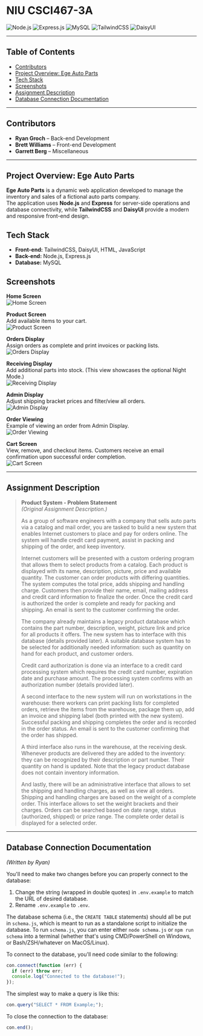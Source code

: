 # NIU CSCI467-3A

![Node.js](https://img.shields.io/badge/Node.js-339933?style=for-the-badge&logo=nodedotjs&logoColor=white)
![Express.js](https://img.shields.io/badge/Express.js-000000?style=for-the-badge&logo=express&logoColor=white)
![MySQL](https://img.shields.io/badge/MySQL-4479A1?style=for-the-badge&logo=mysql&logoColor=white)
![TailwindCSS](https://img.shields.io/badge/TailwindCSS-38B2AC?style=for-the-badge&logo=tailwind-css&logoColor=white)
![DaisyUI](https://img.shields.io/badge/DaisyUI-4F46E5?style=for-the-badge&logo=daisyui&logoColor=white)

---

## Table of Contents
- [Contributors](#contributors)
- [Project Overview: Ege Auto Parts](#project-overview-ege-auto-parts)
- [Tech Stack](#tech-stack)
- [Screenshots](#screenshots)
- [Assignment Description](#assignment-description)
- [Database Connection Documentation](#database-connection-documentation)

---

## Contributors
- **Ryan Groch** – Back-end Development  
- **Brett Williams** – Front-end Development  
- **Garrett Berg** – Miscellaneous

---

## Project Overview: Ege Auto Parts

**Ege Auto Parts** is a dynamic web application developed to manage the inventory and sales of a fictional auto parts company.  
The application uses **Node.js** and **Express** for server-side operations and database connectivity, while **TailwindCSS** and **DaisyUI** provide a modern and responsive front-end design.

## Tech Stack
- **Front-end:** TailwindCSS, DaisyUI, HTML, JavaScript
- **Back-end:** Node.js, Express.js
- **Database:** MySQL

## Screenshots

**Home Screen**  
![Home Screen](https://i.imgur.com/Uyg69tX.png)

**Product Screen**  
Add available items to your cart.  
![Product Screen](https://i.imgur.com/WqOmRRO.png)

**Orders Display**  
Assign orders as complete and print invoices or packing lists.  
![Orders Display](https://i.imgur.com/YvzkNju.png)

**Receiving Display**  
Add additional parts into stock. (This view showcases the optional Night Mode.)  
![Receiving Display](https://i.imgur.com/I0AeP6t.png)

**Admin Display**  
Adjust shipping bracket prices and filter/view all orders.  
![Admin Display](https://i.imgur.com/h39dC2G.png)

**Order Viewing**  
Example of viewing an order from Admin Display.  
![Order Viewing](https://i.imgur.com/iXwVTLa.png)

**Cart Screen**  
View, remove, and checkout items. Customers receive an email confirmation upon successful order completion.  
![Cart Screen](https://i.imgur.com/vCPPsbD.png)

---

## Assignment Description

> **Product System - Problem Statement**  
> *(Original Assignment Description.)*
> 
> As a group of software engineers with a company that sells auto parts via a catalog and mail order, you are tasked to build a new system that enables Internet customers to place and pay for orders online. The system will handle credit card payment, assist in packing and shipping of the order, and keep inventory.
> 
> Internet customers will be presented with a custom ordering program that allows them to select products from a catalog. Each product is displayed with its name, description, picture, price and available quantity. The customer can order products with differing quantities. The system computes the total price, adds shipping and handling charge. Customers then provide their name, email, mailing address and credit card information to finalize the order. Once the credit card is authorized the order is complete and ready for packing and shipping. An email is sent to the customer confirming the order.
> 
> The company already maintains a legacy product database which contains the part number, description, weight, picture link and price for all products it offers. The new system has to interface with this database (details provided later). A suitable database system has to be selected for additionally needed information: such as quantity on hand for each product, and customer orders.
> 
> Credit card authorization is done via an interface to a credit card processing system which requires the credit card number, expiration date and purchase amount. The processing system confirms with an authorization number (details provided later).
> 
> A second interface to the new system will run on workstations in the warehouse: there workers can print packing lists for completed orders, retrieve the items from the warehouse, package them up, add an invoice and shipping label (both printed with the new system). Successful packing and shipping completes the order and is recorded in the order status. An email is sent to the customer confirming that the order has shipped.
> 
> A third interface also runs in the warehouse, at the receiving desk. Whenever products are delivered they are added to the inventory: they can be recognized by their description or part number. Their quantity on hand is updated. Note that the legacy product database does not contain inventory information.
> 
> And lastly, there will be an administrative interface that allows to set the shipping and handling charges, as well as view all orders. Shipping and handling charges are based on the weight of a complete order. This interface allows to set the weight brackets and their charges. Orders can be searched based on date range, status (authorized, shipped) or prize range. The complete order detail is displayed for a selected order.

---

## Database Connection Documentation

*(Written by Ryan)*

You'll need to make two changes before you can properly connect to the database:

1. Change the string (wrapped in double quotes) in `.env.example` to match the URL of desired database.
2. Rename `.env.example` to `.env`.

The database schema (i.e., the `CREATE TABLE` statements) should all be put in `schema.js`, which is meant to run as a standalone script to initialize the database. To run `schema.js`, you can enter either `node schema.js` or `npm run schema` into a terminal (whether that's using CMD/PowerShell on Windows, or Bash/ZSH/whatever on MacOS/Linux).

To connect to the database, you'll need code similar to the following:

```js
con.connect(function (err) {
  if (err) throw err;
  console.log("Connected to the database!");
});
```

The simplest way to make a query is like this:

```js
con.query("SELECT * FROM Example;");
```

To close the connection to the database:

```js
con.end();
```
